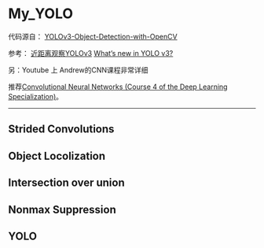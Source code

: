 # My_YOLO

代码源自： [YOLOv3-Object-Detection-with-OpenCV](https://github.com/iArunava/YOLOv3-Object-Detection-with-OpenCV.git)

参考：
[近距离观察YOLOv3](https://zhuanlan.zhihu.com/p/40332004)
[What’s new in YOLO v3?](https://towardsdatascience.com/yolo-v3-object-detection-53fb7d3bfe6b)

另：Youtube 上 Andrew的CNN课程非常详细

推荐[Convolutional Neural Networks (Course 4 of the Deep Learning Specialization)](https://www.youtube.com/watch?v=ArPaAX_PhIs&list=PLkDaE6sCZn6Gl29AoE31iwdVwSG-KnDzF)。

----

## Strided Convolutions

## Object Locolization

## Intersection over union

## Nonmax Suppression

## YOLO

